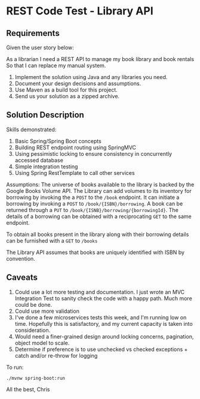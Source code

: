 # REST Code Test - Library API

## Requirements 

Given the user story below:

As a librarian
I need a REST API to manage my book library and book rentals
So that I can replace my manual system.

1. Implement the solution using Java and any libraries you need.
2. Document your design decisions and assumptions.
3. Use Maven as a build tool for this project.
4. Send us your solution as a zipped archive.



## Solution Description

Skills demonstrated: 

1. Basic Spring/Spring Boot concepts
2. Building REST endpoint routing using SpringMVC
3. Using pessimistic locking to ensure consistency in concurrently accessed database
4. Simple integration testing 
5. Using Spring RestTemplate to call other services

Assumptions:
The universe of books available to the library is backed by the Google Books Volume API. The Library can add
volumes to its inventory for borrowing by invoking the a `POST` to the `/book` endpoint. It can initiate a borrowing 
by invoking a `POST` to `/book/{ISBN}/borrowing`. A book can be returned through a `PUT` to `/book/{ISNB}/borrowing/{borrowingId}`.
The details of a borrowing can be obtained with a reciprocating `GET` to the same endpoint. 

To obtain all books present in the library along with their borrowing details can be furnished with a `GET` to `/books`

The Library API assumes that books are uniquely identified with ISBN by convention. 

## Caveats
1. Could use a lot more testing and documentation. I just wrote an MVC Integration Test to sanity check the code with a happy path. 
   Much more could be done. 
2. Could use more validation
3. I've done a few microservices tests this week, and I'm running low on time. Hopefully this 
is satisfactory, and my current capacity is taken into consideration.
4. Would need a finer-grained design around locking concerns, pagination, object model to scale. 
5. Determine if preference is to use unchecked vs checked exceptions + catch and/or re-throw for logging
   
To run:

```./mvnw spring-boot:run```
   
All the best,
Chris 
